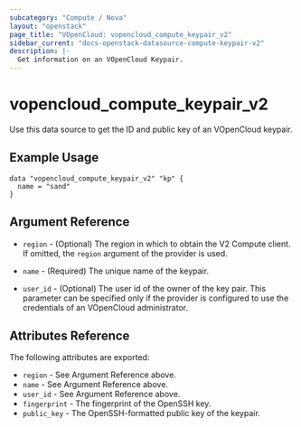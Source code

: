 ```yaml
---
subcategory: "Compute / Nova"
layout: "openstack"
page_title: "VOpenCloud: vopencloud_compute_keypair_v2"
sidebar_current: "docs-openstack-datasource-compute-keypair-v2"
description: |-
  Get information on an VOpenCloud Keypair.
---
```


# vopencloud\_compute\_keypair\_v2

Use this data source to get the ID and public key of an VOpenCloud keypair.

## Example Usage

```hcl
data "vopencloud_compute_keypair_v2" "kp" {
  name = "sand"
}
```

## Argument Reference

* `region` - (Optional) The region in which to obtain the V2 Compute client.
    If omitted, the `region` argument of the provider is used.

* `name` - (Required) The unique name of the keypair.

* `user_id` - (Optional) The user id of the owner of the key pair.
    This parameter can be specified only if the provider is configured to use 
    the credentials of an VOpenCloud administrator.


## Attributes Reference

The following attributes are exported:

* `region` - See Argument Reference above.
* `name` - See Argument Reference above.
* `user_id` - See Argument Reference above.
* `fingerprint` - The fingerprint of the OpenSSH key.
* `public_key` - The OpenSSH-formatted public key of the keypair.
